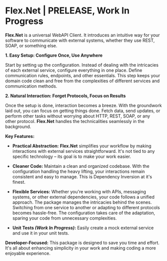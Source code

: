 # Flex.Net | PRELEASE, Work In Progress

**Flex.Net** is a universal WebAPI Client. It introduces an intuitive way for your software to communicate with external systems, whether they use REST, SOAP, or something else.

**1. Easy Setup: Configure Once, Use Anywhere**

Start by setting up the configuration. Instead of dealing with the intricacies of each external service, configure everything in one place. Define communication rules, endpoints, and other essentials. This step keeps your domain code clean and free from the complexities of different services and communication methods.

**2. Natural Interaction: Forget Protocols, Focus on Results**

Once the setup is done, interaction becomes a breeze. With the groundwork laid out, you can focus on getting things done. Fetch data, send updates, or perform other tasks without worrying about HTTP, REST, SOAP, or any other protocol. **Flex.Net** handles the technicalities seamlessly in the background.

**Key Features:**

- **Practical Abstraction:** **Flex.Net** simplifies your workflow by making interactions with external services straightforward. It's not tied to any specific technology – its goal is to make your work easier.

- **Cleaner Code:** Maintain a clean and organized codebase. With the configuration handling the heavy lifting, your interactions remain consistent and easy to manage. This is Dependency Inversion at it's finest.

- **Flexible Services:** Whether you're working with APIs, messaging systems, or other external dependencies, your code follows a unified approach. The package manages the intricacies behind the scenes. Switching from one service to another or adapting to different protocols becomes hassle-free. The configuration takes care of the adaptation, sparing your code from unnecessary complexities.

- **Unit Tests _(Work In Progress)_:** Easily create a mock external service and use it in your unit tests.

**Developer-Focused:** This package is designed to save you time and effort. It's all about enhancing simplicity in your work and making coding a more enjoyable experience.
